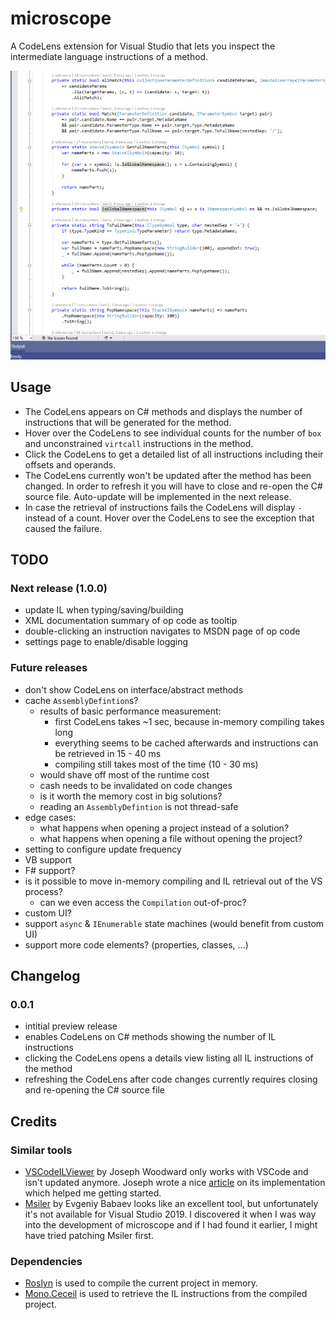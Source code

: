 # microscope

A CodeLens extension for Visual Studio that lets you inspect the intermediate language instructions of a method.

![Usage example](img/usage.gif "Usage example")

## Usage

- The CodeLens appears on C# methods and displays the number of instructions that will be generated for the method.
- Hover over the CodeLens to see individual counts for the number of `box` and unconstrained `virtcall` instructions in the method.
- Click the CodeLens to get a detailed list of all instructions including their offsets and operands.
- The CodeLens currently won't be updated after the method has been changed. In order to refresh it you will have to close and re-open the C# source file. Auto-update will be implemented in the next release.
- In case the retrieval of instructions fails the CodeLens will display `-` instead of a count. Hover over the CodeLens to see the exception that caused the failure.

## TODO

### Next release (1.0.0)

* update IL when typing/saving/building
* XML documentation summary of op code as tooltip
* double-clicking an instruction navigates to MSDN page of op code
* settings page to enable/disable logging

### Future releases

* don't show CodeLens on interface/abstract methods
* cache `AssemblyDefintion`s?
    * results of basic performance measurement:
        * first CodeLens takes ~1 sec, because in-memory compiling takes long
        * everything seems to be cached afterwards and instructions can be retrieved in 15 - 40 ms
        * compiling still takes most of the time (10 - 30 ms)
    * would shave off most of the runtime cost
    * cash needs to be invalidated on code changes
    * is it worth the memory cost in big solutions?
    * reading an `AssemblyDefintion` is not thread-safe
* edge cases:
    * what happens when opening a project instead of a solution?
    * what happens when opening a file without opening the project?
* setting to configure update frequency
* VB support
* F# support?
* is it possible to move in-memory compiling and IL retrieval out of the VS process?
    * can we even access the `Compilation` out-of-proc?
* custom UI?
* support `async` & `IEnumerable` state machines (would benefit from custom UI)
* support more code elements? (properties, classes, ...)

## Changelog

### 0.0.1

- intitial preview release
- enables CodeLens on C# methods showing the number of IL instructions
- clicking the CodeLens opens a details view listing all IL instructions of the method
- refreshing the CodeLens after code changes currently requires closing and re-opening the C# source file

## Credits

### Similar tools

* [VSCodeILViewer](https://github.com/JosephWoodward/VSCodeILViewer) by Joseph Woodward only works with VSCode and isn't updated anymore. Joseph wrote a nice [article](https://josephwoodward.co.uk/2017/01/c-sharp-il-viewer-vs-code-using-roslyn) on its implementation which helped me getting started.
* [Msiler](https://marketplace.visualstudio.com/items?itemName=segrived.msiler2017) by Evgeniy Babaev looks like an excellent tool, but unfortunately it's not available for Visual Studio 2019. I discovered it when I was way into the development of microscope and if I had found it earlier, I might have tried patching Msiler first.

### Dependencies

* [Roslyn](https://github.com/dotnet/roslyn) is used to compile the current project in memory.
* [Mono.Ceceil](https://github.com/jbevain/cecil) is used to retrieve the IL instructions from the compiled project.
